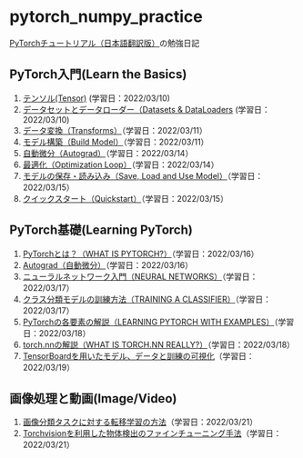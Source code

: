 # pytorch_numpy_practice

[PyTorchチュートリアル（日本語翻訳版）](https://yutaroogawa.github.io/pytorch_tutorials_jp/)の勉強日記

## PyTorch入門(Learn the Basics)

1. [テンソル(Tensor)](https://github.com/Aruminium/pytorch_numpy_practice/blob/main/Pytorch_Practice_tensorqs_1.ipynb) (学習日：2022/03/10)
2. [データセットとデータローダー（Datasets & DataLoaders](https://github.com/Aruminium/pytorch_numpy_practice/commit/d2e0327741d29cdf73614e4a8883e0101a349130) (学習日：2022/03/10)
3. [データ変換（Transforms）](https://github.com/Aruminium/pytorch_numpy_practice/blob/main/Pytorch_Practice_Transforms3.ipynb)（学習日：2022/03/11）
4. [モデル構築（Build Model）](https://github.com/Aruminium/pytorch_numpy_practice/blob/main/Learn_the_Basics/Pytorch_Practice_Build_Model4.ipynb)（学習日：2022/03/11）
5. [自動微分（Autograd）](https://github.com/Aruminium/pytorch_numpy_practice/blob/main/Learn_the_Basics/Pytorch_Practice_Autograd.ipynb)（学習日：2022/03/14）
6. [最適化（Optimization Loop）](https://github.com/Aruminium/pytorch_numpy_practice/blob/main/Learn_the_Basics/Pytorch_Practice_Optimization_Loop6.ipynb)（学習日：2022/03/14）
7. [モデルの保存・読み込み（Save, Load and Use Model）](https://github.com/Aruminium/pytorch_numpy_practice/blob/main/Learn_the_Basics/Pytorch_Practice_Save_Load_and_Use_Model7.ipynb)（学習日：2022/03/15）
8. [クイックスタート（Quickstart）](https://github.com/Aruminium/pytorch_numpy_practice/blob/main/Learn_the_Basics/Pytorch_Practice_Quickstart8.ipynb)（学習日：2022/03/15）

## PyTorch基礎(Learning PyTorch)

1. [PyTorchとは？（WHAT IS PYTORCH?）](https://github.com/Aruminium/pytorch_numpy_practice/blob/main/Learning_PyTorch/WHAT_IS_PYTORCH1.ipynb)（学習日：2022/03/16）
2. [Autograd（自動微分）](https://github.com/Aruminium/pytorch_numpy_practice/blob/main/Learning_PyTorch/Autograd2.ipynb)（学習日：2022/03/16）
3. [ニューラルネットワーク入門（NEURAL NETWORKS）](https://github.com/Aruminium/pytorch_numpy_practice/blob/main/Learning_PyTorch/NEURALNETWORKS3.ipynb)（学習日：2022/03/17）
4. [クラス分類モデルの訓練方法（TRAINING A CLASSIFIER）](https://github.com/Aruminium/pytorch_numpy_practice/blob/main/Learning_PyTorch/TRAINING_A_CLASSIFIER4.ipynb)（学習日：2022/03/17）
5. [PyTorchの各要素の解説（LEARNING PYTORCH WITH EXAMPLES）](https://github.com/Aruminium/pytorch_numpy_practice/blob/main/Learning_PyTorch/LEARNING_PYTORCH_WITH_EXAMPLES5.ipynb)（学習日：2022/03/18）
6. [torch.nnの解説（WHAT IS TORCH.NN REALLY?）](https://github.com/Aruminium/pytorch_numpy_practice/blob/main/Learning_PyTorch/torch_nn6.ipynb)（学習日：2022/03/18）
7. [TensorBoardを用いたモデル、データと訓練の可視化](https://github.com/Aruminium/pytorch_numpy_practice/blob/main/Learning_PyTorch/VISUALIZING_MODELS_DATA_AND_TRAINING_WITH_TENSORBOARD7.ipynb)（学習日：2022/03/19）

## 画像処理と動画(Image/Video)

1. [画像分類タスクに対する転移学習の方法](https://github.com/Aruminium/pytorch_numpy_practice/blob/main/Image_Video/Image_Video1.ipynb)（学習日：2022/03/21）
2. [Torchvisionを利用した物体検出のファインチューニング手法]()（学習日：2022/03/21）
